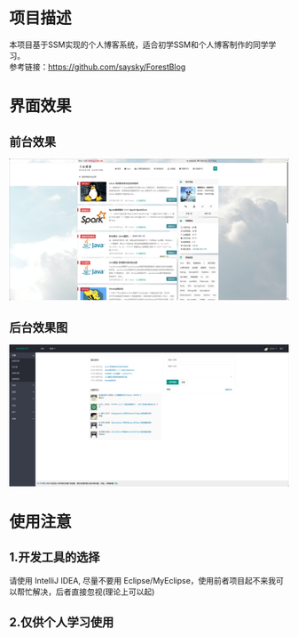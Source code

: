 # 项目描述
本项目基于SSM实现的个人博客系统，适合初学SSM和个人博客制作的同学学习。<br/>
参考链接：https://github.com/saysky/ForestBlog
# 界面效果
## 前台效果
![image](uploads/home.png)
## 后台效果图
![image](uploads/admin.png)
# 使用注意
## 1.开发工具的选择
请使用 IntelliJ IDEA, 尽量不要用 Eclipse/MyEclipse，使用前者项目起不来我可以帮忙解决，后者直接忽视(理论上可以起)
## 2.仅供个人学习使用